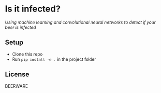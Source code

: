 # Is it infected?

*Using machine learning and convolutional neural networks to detect if your beer is infected*

## Setup

* Clone this repo
* Run `pip install -e .` in the project folder

## License

BEERWARE